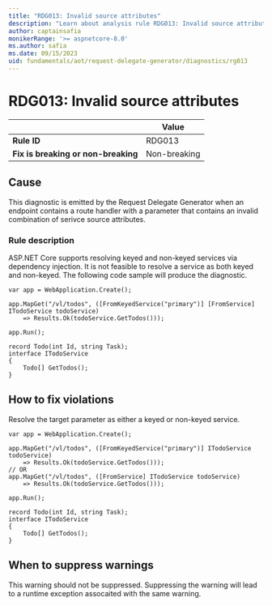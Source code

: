 ```yaml
---
title: "RDG013: Invalid source attributes"
description: "Learn about analysis rule RDG013: Invalid source attributes"
author: captainsafia
monikerRange: '>= aspnetcore-8.0'
ms.author: safia
ms.date: 09/15/2023
uid: fundamentals/aot/request-delegate-generator/diagnostics/rg013
---
```

# RDG013: Invalid source attributes

| | Value |
|-|-|
| **Rule ID** |RDG013|
| **Fix is breaking or non-breaking** |Non-breaking|

## Cause

This diagnostic is emitted by the Request Delegate Generator when an endpoint contains a route handler with a parameter that contains an invalid combination of serivce source attributes.

### Rule description

ASP.NET Core supports resolving keyed and non-keyed services via dependency injection. It is not feasible to resolve a service as both keyed and non-keyed. The following code sample will produce the diagnostic.

```razor
var app = WebApplication.Create();

app.MapGet("/vl/todos", ([FromKeyedService("primary")] [FromService] ITodoService todoService) 
	=> Results.Ok(todoService.GetTodos()));

app.Run();

record Todo(int Id, string Task);
interface ITodoService
{
	Todo[] GetTodos();
}
```

## How to fix violations

Resolve the target parameter as either a keyed or non-keyed service.
```razor
var app = WebApplication.Create();

app.MapGet("/vl/todos", ([FromKeyedService("primary")] ITodoService todoService) 
	=> Results.Ok(todoService.GetTodos()));
// OR
app.MapGet("/vl/todos", ([FromService] ITodoService todoService) 
	=> Results.Ok(todoService.GetTodos()));

app.Run();

record Todo(int Id, string Task);
interface ITodoService
{
	Todo[] GetTodos();
}
```

## When to suppress warnings

This warning should not be suppressed. Suppressing the warning will lead to a runtime exception assocaited with the same warning.
